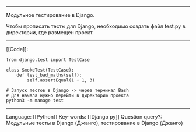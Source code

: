 ___
Модульное тестирование в Django. 

Чтобы прописать тесты для Django, необходимо создать файл test.py в директории, где размещен проект. 
___
[[Code]]:
```
from django.test import TestCase

class SmokeTest(TestCase):
	def test_bad_maths(self):
		self.assertEqual(1 + 1, 3)

# Запуск тестов в Django -> через терминал Bash
# Для начала нужно перейти в директорию проекта
python3 -m manage test
```
___
Language: [[Python]]
Key-words:  [[Django py]]
Question query?: Модульные тесты в Django (Джанго), тестирование в Django (Джанго)